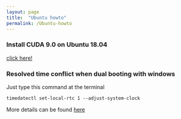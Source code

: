 ```yaml
---
layout: page
title:  "Ubuntu howto"
permalink: /Ubuntu-howto
---
```


### Install CUDA 9.0 on Ubuntu 18.04
[click here!](./Install-CUDA-9-0-Ubuntu-18-04.html)

### Resolved time conflict when dual booting with windows
Just type this command at the terminal
```shell
timedatectl set-local-rtc 1 --adjust-system-clock
```
More details can be found [here](http://ubuntuhandbook.org/index.php/2016/05/time-differences-ubuntu-1604-windows-10/)


